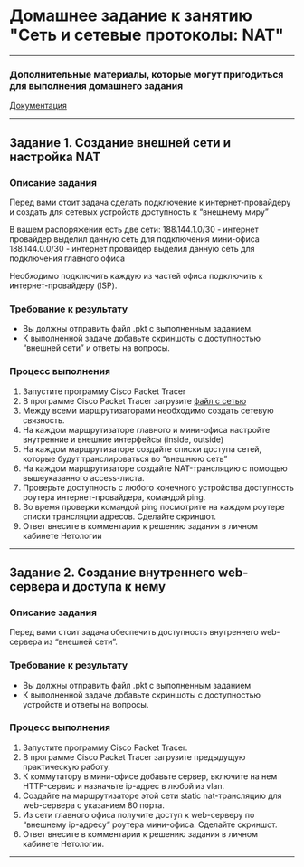 # Домашнее задание к занятию "Сеть и сетевые протоколы: NAT"

---

### Дополнительные материалы, которые могут пригодиться для выполнения домашнего задания

[Документация](https://www.cisco.com/c/en/us/support/docs/ip/network-address-translation-nat/13772-12.html)

---

## Задание 1. Создание внешней сети и настройка NAT

### Описание задания
Перед вами стоит задача сделать подключение к интернет-провайдеру и создать для сетевых устройств доступность к “внешнему миру”

В вашем распоряжении есть две сети:
188.144.1.0/30 - интернет провайдер выделил данную сеть для подключения мини-офиса
188.144.0.0/30 - интернет провайдер выделил данную сеть для подключения  главного офиса

Необходимо подключить каждую из частей офиса подключить к интернет-провайдеру (ISP).

### Требование к результату
- Вы должны отправить файл .pkt с выполненным заданием. 
- К выполненной задаче добавьте скриншоты с доступностью “внешней сети” и ответы на вопросы.

### Процесс выполнения
1. Запустите программу Cisco Packet Tracer
2. В программе Cisco Packet Tracer загрузите [файл с сетью](https://github.com/netology-code/snet-homeworks/blob/snet-22/NAT-1_8.2.0.pkt)
3. Между всеми маршрутизаторами необходимо создать сетевую связность.
4. На каждом маршрутизаторе главного и мини-офиса настройте внутренние и внешние интерфейсы (inside, outside)
5. На каждом маршрутизаторе создайте списки доступа сетей, которые будут транслироваться во “внешнюю сеть”
6. На каждом маршрутизаторе создайте NAT-трансляцию с помощью вышеуказанного access-листа.
7. Проверьте доступность с любого конечного устройства доступность роутера интернет-провайдера, командой ping.
8. Во время проверки командой ping посмотрите на каждом роутере списки трансляции адресов. Сделайте скриншот.
9. Ответ внесите в комментарии к решению задания в личном кабинете Нетологии

--- 
 
## Задание 2. Создание внутреннего web-сервера и доступа к нему 

### Описание задания
Перед вами стоит задача обеспечить доступность внутреннего web-сервера из “внешней сети”. 

### Требование к результату
- Вы должны отправить файл .pkt с выполненным заданием
- К выполненной задаче добавьте скриншоты с доступностью устройств и ответы на вопросы.

### Процесс выполнения
1. Запустите программу Cisco Packet Tracer.
2. В программе Cisco Packet Tracer загрузите предыдущую практическую работу.
3. К коммутатору в мини-офисе добавьте сервер, включите на нем HTTP-сервис и назначьте ip-адрес в любой из vlan.
4. Создайте на маршрутизаторе этой сети static nat-трансляцию для web-сервера с указанием 80 порта.
5. Из сети главного офиса получите доступ к web-серверу по “внешнему ip-адресу” роутера мини-офиса. Сделайте скриншот.
6. Ответ внесите в комментарии к решению задания в личном кабинете Нетологии.
 
---
